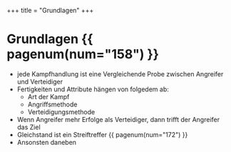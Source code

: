 +++
title = "Grundlagen"
+++

# Grundlagen {{ pagenum(num="158") }}

- jede Kampfhandlung ist eine Vergleichende Probe zwischen Angreifer und Verteidiger
- Fertigkeiten und Attribute hängen von folgedem ab:
    - Art der Kampf
    - Angriffsmethode
    - Verteidigungsmethode
- Wenn Angreifer mehr Erfolge als Verteidiger, dann trifft der Angreifer das Ziel
- Gleichstand ist ein Streiftreffer {{ pagenum(num="172") }}
- Ansonsten daneben
